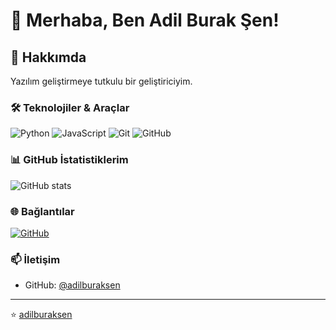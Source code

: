 # 👋 Merhaba, Ben Adil Burak Şen!

## 🚀 Hakkımda
Yazılım geliştirmeye tutkulu bir geliştiriciyim.

### 🛠️ Teknolojiler & Araçlar
![Python](https://img.shields.io/badge/-Python-3776AB?style=flat-square&logo=Python&logoColor=white)
![JavaScript](https://img.shields.io/badge/-JavaScript-F7DF1E?style=flat-square&logo=javascript&logoColor=black)
![Git](https://img.shields.io/badge/-Git-F05032?style=flat-square&logo=git&logoColor=white)
![GitHub](https://img.shields.io/badge/-GitHub-181717?style=flat-square&logo=github)

### 📊 GitHub İstatistiklerim
![GitHub stats](https://github-readme-stats.vercel.app/api?username=adilburaksen&show_icons=true&theme=radical)

### 🌐 Bağlantılar
[![GitHub](https://img.shields.io/badge/-GitHub-181717?style=flat-square&logo=github&logoColor=white)](https://github.com/adilburaksen)

### 📫 İletişim
- GitHub: [@adilburaksen](https://github.com/adilburaksen)

---
⭐️ [adilburaksen](https://github.com/adilburaksen)
